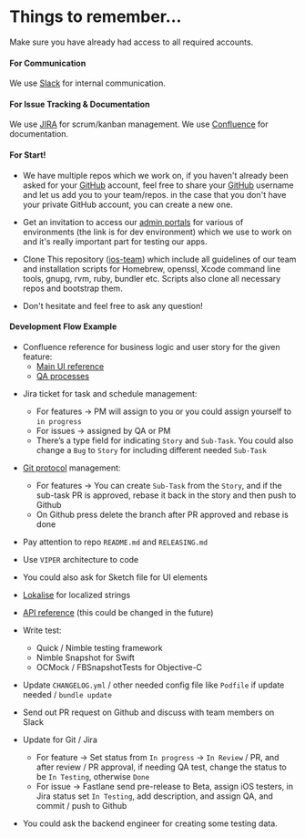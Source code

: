 # Things to remember...
Make sure you have already had access to all required accounts.

#### For Communication
We use [Slack](https://slack.com/) for internal communication.

#### For Issue Tracking & Documentation
We use [JIRA](https://www.atlassian.com/software/jira) for scrum/kanban management.
We use [Confluence](https://www.atlassian.com/software/confluence) for documentation.

#### For Start!
- We have multiple repos which we work on, if you haven't already been asked for your [GitHub](http://github.com) account, feel free to share your [GitHub](http://github.com) username and let us add you to your team/repos. in the case that you don't have your private GitHub account, you can create a new one.

- Get an invitation to access our [admin portals](https://dev.conichi.com/admin) for various of environments (the link is for dev environment) which we use to work on and it's really important part for testing our apps.

- Clone This repository ([ios-team](https://github.com/conichiGMBH/ios-team)) which include all guidelines of our team and installation scripts for Homebrew, openssl, Xcode command line tools, gnupg, rvm, ruby, bundler etc. Scripts also clone all necessary repos and bootstrap them.

- Don't hesitate and feel free to ask any question!

#### Development Flow Example

- Confluence reference for business logic and user story for the given feature:    
  - [Main UI reference][1]
  - [QA processes](https://conichi.atlassian.net/wiki/spaces/CON/pages/62881793/QA+processes)

[1]: https://conichi.atlassian.net/wiki/spaces/CON/pages/52765598/Documentation+Core+Resources#Documentation(CoreResources)

- Jira ticket for task and schedule management:
    - For features → PM will assign to you or you could assign yourself to `in progress`
    - For issues → assigned by QA or PM
    - There’s a type field for indicating `Story` and `Sub-Task`. You could also change a `Bug` to `Story` for including different needed `Sub-Task`


- [Git protocol](https://github.com/conichiGMBH/ios-team/blob/master/docs/git_protocol.md) management:
    - For features → You can create `Sub-Task` from the `Story`, and if the sub-task PR is approved, rebase it back in the story and then push to Github
    - On Github press delete the branch after PR approved and rebase is done


- Pay attention to repo `README.md` and `RELEASING.md`
- Use `VIPER` architecture to code
- You could also ask for Sketch file for UI elements
- [Lokalise](https://lokalise.co/) for localized strings
- [API reference](https://github.com/conichiGMBH/api-documentation) (this could be changed in the future)
- Write test:
    - Quick / Nimble testing framework
    - Nimble Snapshot for Swift
    - OCMock / FBSnapshotTests for Objective-C
- Update `CHANGELOG.yml` / other needed config file like `Podfile` if update needed / `bundle update`
- Send out PR request on Github and discuss with team members on Slack
- Update for Git / Jira
    - For feature → Set status from `In progress` → `In Review` / PR, and after review / PR approval, if needing QA test, change the status to be `In Testing`, otherwise `Done`
    - For issue → Fastlane send pre-release to Beta, assign iOS testers, in Jira status set `In Testing`, add description, and assign QA, and commit / push to Github

- You could ask the backend engineer for creating some testing data.
